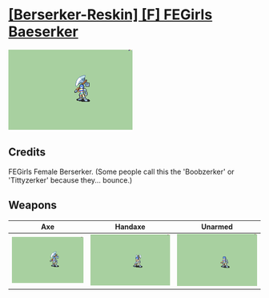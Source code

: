 # [\[Berserker-Reskin\] \[F\] FEGirls Baeserker](./)
 

<img src="./3.%20Axe/Axe_000.png" alt="[Berserker-Reskin] [F] FEGirls Baeserker standing" />

## Credits

FEGirls Female Berserker. (Some people call this the 'Boobzerker' or 'Tittyzerker' because they... bounce.)

## Weapons
 

|Axe |Handaxe |Unarmed |
|  :---: | :---: | :---: |
| <img alt="Axe animation" src="./3.%20Axe/Axe.gif" /> | <img alt="Handaxe animation" src="./4.%20Handaxe/Handaxe.gif" /> | <img alt="Unarmed animation" src="./8.%20Unarmed/Unarmed.gif" /> |
